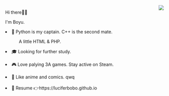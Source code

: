 <img align="right" src='https://github-readme-stats.vercel.app/api?username=luciferbobo&show_icons=true&title_color=fff&icon_color=79ff97&text_color=9f9f9f&bg_color=151515&hide=["contribs"]'>

Hi there🙆‍♀️

I'm Boyu.

<li>🔨 Python is my captain. C++ is the second mate. 
  
&nbsp;&nbsp;&nbsp;&nbsp;&nbsp;&nbsp;&nbsp; &nbsp;&nbsp; A little HTML & PHP. </li>

<li>🎓 Looking for further study.</li><br>

<li>🎮 Love palying 3A games. Stay active on Steam. </li><br>
  
<li>🎨 Like anime and comics. qwq</li><br>

<li>📄 Resume 👉https://luciferbobo.github.io</li>

